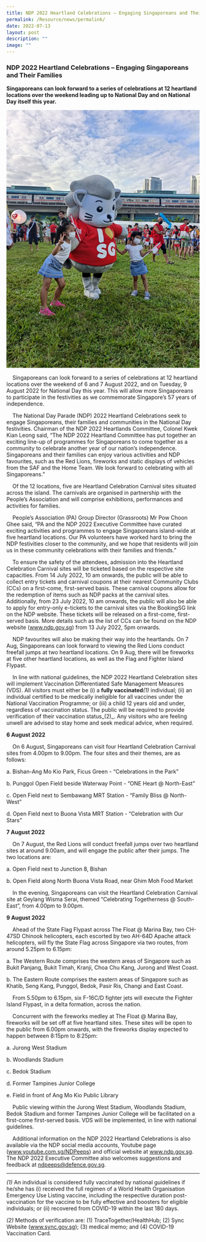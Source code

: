 ```yaml
---
title: NDP 2022 Heartland Celebrations – Engaging Singaporeans and Their Families
permalink: /Resource/news/permalink/
date: 2022-07-13
layout: post
description: ""
image: ""
---
```

### NDP 2022 Heartland Celebrations – Engaging Singaporeans and Their Families

**Singaporeans can look forward to a series of celebrations at 12 heartland locations over the weekend leading up to National Day and on National Day itself this year.**

![](/images/NewsRoom/NDP%20Heartlands.jpg)

    Singaporeans can look forward to a series of celebrations at 12 heartland locations over the weekend of 6 and 7 August 2022, and on Tuesday, 9 August 2022 for National Day this year. This will allow more Singaporeans to participate in the festivities as we commemorate Singapore’s 57 years of independence.

    The National Day Parade (NDP) 2022 Heartland Celebrations seek to engage Singaporeans, their families and communities in the National Day festivities. Chairman of the NDP 2022 Heartlands Committee, Colonel Kwek Kian Leong said, “The NDP 2022 Heartland Committee has put together an exciting line-up of programmes for Singaporeans to come together as a community to celebrate another year of our nation’s independence. Singaporeans and their families can enjoy various activities and NDP favourites, such as the Red Lions, fireworks and static displays of vehicles from the SAF and the Home Team. We look forward to celebrating with all Singaporeans.”

    Of the 12 locations, five are Heartland Celebration Carnival sites situated across the island. The carnivals are organised in partnership with the People’s Association and will comprise exhibitions, performances and activities for families.

    People’s Association (PA) Group Director (Grassroots) Mr Pow Choon Ghee said, “PA and the NDP 2022 Executive Committee have curated exciting activities and programmes to engage Singaporeans island-wide at five heartland locations. Our PA volunteers have worked hard to bring the NDP festivities closer to the community, and we hope that residents will join us in these community celebrations with their families and friends.”

    To ensure the safety of the attendees, admission into the Heartland Celebration Carnival sites will be ticketed based on the respective site capacities. From 14 July 2022, 10 am onwards, the public will be able to collect entry tickets and carnival coupons at their nearest Community Clubs (CCs) on a first-come, first-served basis. These carnival coupons allow for the redemption of items such as NDP packs at the carnival sites. Additionally, from 23 July 2022, 10 am onwards, the public will also be able to apply for entry-only e-tickets to the carnival sites via the BookingSG link on the NDP website. These tickets will be released on a first-come, first-served basis. More details such as the list of CCs can be found on the NDP website (www.ndp.gov.sg) from 13 July 2022, 5pm onwards.

    NDP favourites will also be making their way into the heartlands. On 7 Aug, Singaporeans can look forward to viewing the Red Lions conduct freefall jumps at two heartland locations. On 9 Aug, there will be fireworks at five other heartland locations, as well as the Flag and Fighter Island Flypast.

    In line with national guidelines, the NDP 2022 Heartland Celebration sites will implement Vaccination Differentiated Safe Management Measures (VDS). All visitors must either be (i) a **fully vaccinated**_(1)_ individual; (ii) an individual certified to be medically ineligible for all vaccines under the National Vaccination Programme; or (iii) a child 12 years old and under, regardless of vaccination status. The public will be required to provide verification of their vaccination status_(2)_. Any visitors who are feeling unwell are advised to stay home and seek medical advice, when required.

**6 August 2022**

    On 6 August, Singaporeans can visit four Heartland Celebration Carnival sites from 4.00pm to 9.00pm. The four sites and their themes, are as follows:

a. Bishan-Ang Mo Kio Park, Ficus Green - “Celebrations in the Park”

b. Punggol Open Field beside Waterway Point - “ONE Heart @ North-East”

c. Open Field next to Sembawang MRT Station - “Family Bliss @ North-West”

d. Open Field next to Buona Vista MRT Station - “Celebration with Our Stars”


**7 August 2022**

    On 7 August, the Red Lions will conduct freefall jumps over two heartland sites at around 9.00am, and will engage the public after their jumps. The two locations are:

a. Open Field next to Junction 8, Bishan

b. Open Field along North Buona Vista Road, near Ghim Moh Food Market

    In the evening, Singaporeans can visit the Heartland Celebration Carnival site at Geylang Wisma Serai, themed “Celebrating Togetherness @ South-East”, from 4.00pm to 9.00pm.


**9 August 2022**

    Ahead of the State Flag Flypast across The Float @ Marina Bay, two CH-47SD Chinook helicopters, each escorted by two AH-64D Apache attack helicopters, will fly the State Flag across Singapore via two routes, from around 5.25pm to 6.15pm:

a. The Western Route comprises the western areas of Singapore such as Bukit Panjang, Bukit Timah, Kranji, Choa Chu Kang, Jurong and West Coast.

b. The Eastern Route comprises the eastern areas of Singapore such as Khatib, Seng Kang, Punggol, Bedok, Pasir Ris, Changi and East Coast.

    From 5.50pm to 6.15pm, six F-16C/D fighter jets will execute the Fighter Island Flypast, in a delta formation, across the nation.

    Concurrent with the fireworks medley at The Float @ Marina Bay, fireworks will be set off at five heartland sites. These sites will be open to the public from 6.00pm onwards, with the fireworks display expected to happen between 8:15pm to 8:25pm:

a. Jurong West Stadium

b. Woodlands Stadium

c. Bedok Stadium

d. Former Tampines Junior College

e. Field in front of Ang Mo Kio Public Library

    Public viewing within the Jurong West Stadium, Woodlands Stadium, Bedok Stadium and former Tampines Junior College will be facilitated on a first-come first-served basis. VDS will be implemented, in line with national guidelines.

    Additional information on the NDP 2022 Heartland Celebrations is also available via the NDP social media accounts, Youtube page (www.youtube.com.sg/NDPeeps) and official website at www.ndp.gov.sg. The NDP 2022 Executive Committee also welcomes suggestions and feedback at ndpeeps@defence.gov.sg.


---------------------------------------------

_(1)_ An individual is considered fully vaccinated by national guidelines if he/she has (i) received the full regimen of a World Health Organisation Emergency Use Listing vaccine, including the respective duration post-vaccination for the vaccine to be fully effective and boosters for eligible individuals; or (ii) recovered from COVID-19 within the last 180 days.

_(2)_ Methods of verification are: (1) TraceTogether/HealthHub; (2) Sync Website (www.sync.gov.sg); (3) medical memo; and (4) COVID-19 Vaccination Card.